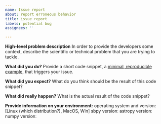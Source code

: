 ```yaml
---
name: Issue report
about: report erroneous behavior
title: issue report
labels: potential bug
assignees: ''

---
```


**High-level problem description**
In order to provide the developers some context, describe the scientific or technical problem that you are trying to tackle.

**What did you do?**
Provide a short code snippet, a [minimal, reproducible example](https://stackoverflow.com/help/minimal-reproducible-example), that triggers your issue.

**What did you expect?**
What do you think should be the result of this code snippet?

**What did really happen?**
What is the actual result of the code snippet?

**Provide information on your environment:**
operating system and version: [Linux (which distribution?), MacOS, Win]
sbpy version: 
astropy version:
numpy version:
